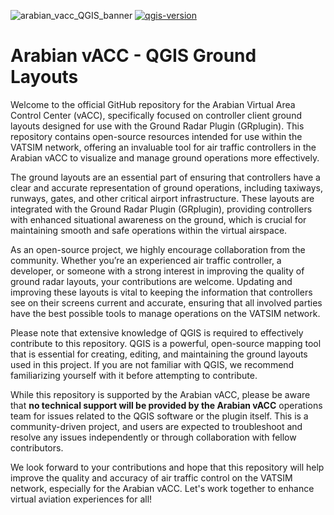 
![arabian_vacc_QGIS_banner](https://github.com/user-attachments/assets/f4050857-bbe8-4123-b51d-fba3d240adc9)
[![qgis-version](https://img.shields.io/badge/qgis-3.40.4!-blue.svg)](https://qgis.org/download/)

# Arabian vACC - QGIS Ground Layouts
Welcome to the official GitHub repository for the Arabian Virtual Area Control Center (vACC), specifically focused on controller client ground layouts designed for use with the Ground Radar Plugin (GRplugin). This repository contains open-source resources intended for use within the VATSIM network, offering an invaluable tool for air traffic controllers in the Arabian vACC to visualize and manage ground operations more effectively.

The ground layouts are an essential part of ensuring that controllers have a clear and accurate representation of ground operations, including taxiways, runways, gates, and other critical airport infrastructure. These layouts are integrated with the Ground Radar Plugin (GRplugin), providing controllers with enhanced situational awareness on the ground, which is crucial for maintaining smooth and safe operations within the virtual airspace.

As an open-source project, we highly encourage collaboration from the community. Whether you’re an experienced air traffic controller, a developer, or someone with a strong interest in improving the quality of ground radar layouts, your contributions are welcome. Updating and improving these layouts is vital to keeping the information that controllers see on their screens current and accurate, ensuring that all involved parties have the best possible tools to manage operations on the VATSIM network.

Please note that extensive knowledge of QGIS is required to effectively contribute to this repository. QGIS is a powerful, open-source mapping tool that is essential for creating, editing, and maintaining the ground layouts used in this project. If you are not familiar with QGIS, we recommend familiarizing yourself with it before attempting to contribute.

While this repository is supported by the Arabian vACC, please be aware that **no technical support will be provided by the Arabian vACC** operations team for issues related to the QGIS software or the plugin itself. This is a community-driven project, and users are expected to troubleshoot and resolve any issues independently or through collaboration with fellow contributors.

We look forward to your contributions and hope that this repository will help improve the quality and accuracy of air traffic control on the VATSIM network, especially for the Arabian vACC. Let's work together to enhance virtual aviation experiences for all!
